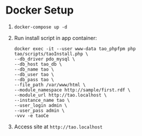 # Docker Setup

1. `docker-compose up -d`
2. Run install script in app container:

    ```shell
    docker exec -it --user www-data tao_phpfpm php tao/scripts/taoInstall.php \
    --db_driver pdo_mysql \
    --db_host tao_db \
    --db_name tao \
    --db_user tao \
    --db_pass tao \
    --file_path /var/www/html \
    --module_namespace http://sample/first.rdf \
    --module_url http://tao.localhost \
    --instance_name tao \
    --user_login admin \
    --user_pass admin \
    -vvv -e taoCe
    ```

3. Access site at `http://tao.localhost`
